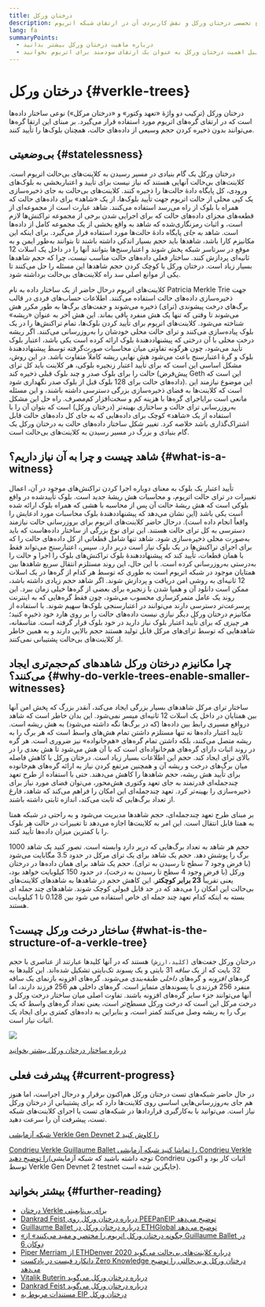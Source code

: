 ```yaml
---
title: درختان ورکل
description: شرح تخصصی درختان ورکل و نقش کاربردی آن در ارتقای شبکه اتریوم
lang: fa
summaryPoints:
  - درباره ماهیت درختان ورکل بیشتر بدانید
  - درباره دلیل اهمیت درختان ورکل به عنوان یک ارتقای سودمند برای اتریوم بخوانید
---
```


# درختان ورکل {#verkle-trees}

درختان ورکل (ترکیب دو واژۀ «تعهد وکتور» و «درختان مرکل») نوعی ساختار داده‌ها است که در ارتقای گره‌های اتریوم مورد استفاده قرار می‌گیرد. بر مبنای این ارتقا گره‌ها می‌توانند بدون ذخیره کردن حجم وسیعی از داده‌های حالت، همچنان بلوک‌ها را تأیید کنند.

## بی‌وضعیتی {#statelessness}

درختان ورکل یک گام بنیادی در مسیر رسیدن به کلاینت‌های بی‌حالت اتریوم است. کلاینت‌های بی‌حالت آنهایی هستند که نیاز نیست برای تأیید و اعتباربخشی به بلوک‌های ورودی، کل پایگاه دادۀ حالت‌ها را ذخیره کنند. کلاینت‌های بی‌حالت به جای ذخیره‌سازی یک کپی محلی از حالت اتریوم جهت تأیید بلوک‌ها، از یک «شاهد» برای داده‌های حالت که همراه با بلوک از راه می‌رسد استفاده می‌کنند. شاهد عبارت است از مجموعه‌‌ای از قطعه‌های مجزای داده‌های حالت که برای اجرایی شدن برخی از مجموعه تراکنش‌ها لازم است، و اثبات رمزنگاری‌شده که شاهد به واقع بخشی از یک مجموعه کامل از داده‌ها است. شاهد _به جای_ پایگاه دادۀ حالت‌ها مورد استفاده قرار می‌گیرد. برای اینکه این مکانیزم کارا باشد، شاهدها باید حجم بسیار اندکی داشته باشند تا بتوانند به‌طور ایمن و به موقع در سرتاسر شبکه پخش شوند و اعتبارسنج‌ها بتوانند آنها را در داخل یک اسلات 12 ثانیه‌ای پردازش کنند. ساختار فعلی داده‌های حالت مناسب نیست، چرا که حجم شاهدها بسیار زیاد است. درختان ورکل با کوچک کردن حجم شاهدها این مسئله را حل می‌کنند تا یکی از موانع اصلی سد راه کلاینت‌های بی‌حالت برداشته شود.

<ExpandableCard title="چرا به دنبال کلاینت‌های بی‌حالت هستیم؟" eventCategory="/roadmap/verkle-trees" eventName="clicked why do we want stateless clients?">

کلاینت‌های اتریوم درحال حاضر از یک ساختار داده به نام Patricia Merkle Trie جهت ذخیره‌سازی داده‌های حالت استفاده می‌کنند. اطلاعات حساب‌های فردی در قالب برگ‌های درخت پیشوندی (ترای) ذخیره می‌شوند و جفت‌های برگ‌ها به طور مکرر هش می‌شوند تا وقتی که تنها یک هش منفرد باقی بماند. این هش آخر به عنوان «ریشه» شناخته می‌شود. کلاینت‌های اتریوم برای تأیید کردن بلوک‌ها، تمام تراکنش‌ها را در یک بلوک پیاده‌سازی می‌کنند و ترای حالت محلی خودشان را به‌روزرسانی می‌کنند. اگر ریشه درخت محلی با آن درختی که پیشنهاددهندۀ بلوک ارائه کرده است یکی باشد، اعتبار بلوک تأیید می‌شود، چون هرگونه تفاوتی میان محاسبات صورت‌گرفته توسط پیشنهاددهندۀ بلوک و گرۀ اعتبارسنج باعث می‌شود هش نهایی ریشه کاملاً متفاوت باشد. در این روش، مشکل اساسی این است که برای تأیید اعتبار زنجیره بلوکی، هر کلاینت باید کل ترای حالت را برای بلوک صدر و چند بلوک قبلی ذخیره کند (پیش‌فرض Geth این است که داده‌های حالت برای 128 بلوک قبل از بلوک صدر نگهداری شود). این موضوع نیازمند این است که کلاینت‌ها به فضای ذخیره‌سازی بزرگی دسترسی داشته باشند، و این مسئله مانعی است برایاجرای گره‌ها با هزینه کم و سخت‌افزار کم‌مصرف. راه حل این مشکل به‌روزرسانی ترای حالت و ساختاری بهینه‌تر (درختان ورکل) است که بتوان آن را با استفاده از یک «شاهد» کوچک برای داده‌هایی که به جای کل داده‌های حالت قابل اشتراک‌گذاری باشد خلاصه کرد. تغییر شکل ساختار داده‌های حالت به درختان ورکل یک گام بنیادی و بزرگ در مسیر رسیدن به کلاینت‌های بی‌حالت است.

</ExpandableCard>

## شاهد چیست و چرا به آن نیاز داریم؟ {#what-is-a-witness}

تأیید اعتبار یک بلوک به معنای دوباره اجرا کردن تراکنش‌های موجود در آن، اعمال تغییرات در ترای حالت اتریوم، و محاسبات هش ریشۀ جدید است. بلوک تأییدشده در واقع بلوکی است که هش ریشۀ حالت آن پس از محاسبه با هشی که همراه بلوک ارائه شده است یکی باشد (این نشان می‌دهد که پیشنهاددهندۀ بلوک محاسبات مورد ادعایش را واقعاً انجام داده است). درحال حاضر کلاینت‌های اتریوم برای بروزرسانی حالت نیازمند دسترسی به کل ترای حالت هستند. این ترای نوع بزرگی از ساختار داده‌هاست که باید به‌صورت محلی ذخیره‌سازی شود. شاهد تنها شامل قطعاتی از کل داده‌های حالت را که برای اجرای تراکنش‌ها در یک بلوک نیاز است دربر دارد. سپس، اعتبارسنج می‌تواند فقط با همان قطعات، تأیید کند که پیشنهاددهندۀ بلوک تراکنش‌های بلوک را اجرا و حالت را به‌درستی به‌روزرسانی کرده است. با این حال، این روند مستلزم انتقال سریع شاهدها بین همتایان موجود در شبکه اتریوم است به طوری که توسط هر کدام از گره‌ها در یک اسلات 12 ثانیه‌ای به روشی امن دریافت و پردازش شوند. اگر شاهد حجم زیادی داشته باشد، ممکن است دانلود آن و همپا شدن با زنجیره برای بعضی از گره‌ها خیلی زمان ببرد. این روند یک عامل متمرکزسازی محسوب می‌شود، چون فقط گره‌هایی که به اینترنت پرسرعت‌تر دسترسی دارند می‌توانند در اعتبارسنجی بلوک‌ها سهیم شوند. با استفاده از مکانیزم درختان ورکل دیگر نیازی نیست داده‌های حالت را بر روی هارد خود ذخیره کنید؛ _هر چیزی_ که برای تأیید اعتبار بلوک نیاز دارید در خود بلوک قرار گرفته است. متأسفانه، شاهدهایی که توسط ترای‌های مرکل قابل تولید هستند حجم بالایی دارند و به همین خاطر از کلاینت‌های بی‌حالت پشتیبانی نمی‌کنند.

## چرا مکانیزم درختان ورکل شاهدهای کم‌حجم‌تری ایجاد می‌کنند؟ {#why-do-verkle-trees-enable-smaller-witnesses}

ساختار ترای مرکل شاهدهای بسیار بزرگی ایجاد می‌کند، آنقدر بزرگ که پخش امن آنها بین همتایان در داخل یک اسلات 12 ثانیه‌ای میسر نمی‌شود. این بدان خاطر است که شاهد درواقع مسیری رابط بین داده‌ها (که در برگ‌ها نگه داشته می‌شود) به هش ریشه است. تأیید اعتبار داده‌ها نه تنها مستلزم داشتن تمام هش‌های واسط است که هر برگ را به ریشه متصل می‌کنند، بلکه داشتن تمام گره‌های «هم‌خانواده» نیز ضروری است. هر گره در روند اثبات دارای گره‌های هم‌خانواده‌ای است که با آن هش می‌شود تا هش بعدی را در بالای ترای ایجاد کند. حجم این اطلاعات بسیار زیاد است. درختان ورکل با کاهش فاصله میان برگ‌های درخت و ریشه آن و همچنین مرتفع کردن نیاز به ارائه گره‌های هم‌خانوده برای تأیید هش ریشه، حجم شاهدها را کاهش می‌دهند. حتی با استفاده از طرح تعهد چندجمله‌ای قدرتمند به جای تعهد وکتوری هش‌محور، می‌توان فضای مورد نیاز برای ذخیره‌سازی را بهینه‌تر کرد. تعهد چندجمله‌ای این امکان را فراهم می‌کند که شاهد، فارغ از تعداد برگ‌هایی که ثابت می‌کند، اندازه ثابتی داشته باشند.

بر مبنای طرح تعهد چندجمله‌ای، حجم شاهدها مدیریت می‌شود و به راحتی در شبکه همتا به همتا قابل انتقال است. این امر به کلاینت‌ها اجازه می‌دهد تا تغییرات در حالت هر بلوک را با کمترین میزان داده‌ها تأیید کنند.

<ExpandableCard title="درختان ورکل دقیقاً چقدر حجم شاهدها را می‌توانند کاهش دهند؟" eventCategory="/roadmap/verkle-trees" eventName="clicked exactly how much can Verkle trees reduce witness size?">

حجم هر شاهد به تعداد برگ‌هایی که دربر دارد وابسته است. تصور کنید یک شاهد 1000 برگ را پوشش دهد. حجم یک شاهد برای یک ترای مرکل در حدود 3.5 مگابایت می‌شود (با فرض وجود 7 سطح تا رسیدن به ترای). حجم یک شاهد برای همان داده‌ها در درختان ورکل (با فرض وجود 4 سطح تا رسیدن به درخت)، در حدود 150 کیلوبایت خواهد بود، یعنی تقریباً **23 برابر کوچکتر**. این کاهش حجم در شاهدها به شاهدهای کلاینت‌های بی‌حالت این امکان را می‌دهد که در حد قابل قبولی کوچک شوند. شاهد‌های چند جمله ای بسته به اینکه کدام تعهد چند جمله ای خاص استفاده می شود بین 0.128 تا 1 کیلوبایت هستند.

</ExpandableCard>

## ساختار درخت ورکل چیست؟ {#what-is-the-structure-of-a-verkle-tree}

درختان ورکل جفت‌های `(کلید،ارزش)` هستند که در آنها کلیدها عبارتند از عناصری با حجم 32 بایت که از یک _ساقه_ 31 بایتی و یک _پسوند_ تک‌بایتی تشکیل شده‌‌اند. این کلیدها به گره‌های _افزونه_ و گره‌های _داخلی_ طبقه‌بندی می‌شوند. گره‌های افزونه بازنمای یک ساقه منفرد 256 فرزندی با پسوندهای متمایز است. گره‌های داخلی هم 256 فرزند دارند، اما آنها می‌توانند جزء سایر گره‌های افزونه باشند. تفاوت اصلی میان ساختار درخت ورکل و درخت مرکل این است که درخت ورکل مسطح‌تر است، یعنی تعداد گره‌های واسط که یک برگ را به ریشه وصل می‌کنند کمتر است، و بنابراین به داده‌های کمتری برای ایجاد یک اثبات نیاز است.

![](./verkle.png)

[درباره ساختار درختان ورکل بیشتر بخوانید](https://blog.ethereum.org/2021/12/02/verkle-tree-structure)

## پیشرفت فعلی {#current-progress}

در حال حاضر شبکه‌های تست درختان ورکل هم‌اکنون برقرار و درحال اجراست، اما هنوز هم جای به‌روزرسانی‌هایی اساسی روی کلاینت‌ها دارد که برای پشتیبانی از درختان ورکل نیاز است. می‌توانید با به‌کارگیری قراردادها در شبکه‌های تست یا اجرای کلاینت‌های شبکه تست، پیشرفت آن را سرعت دهید.

[شبکه آزمایشی Verkle Gen Devnet 2 را کاوش کنید](https://verkle-gen-devnet-2.ethpandaops.io/)

[ Condrieu Verkle Guillaume Ballet را تماشا کنید شبکه آزمایشی Condrieu Verkle را توضیح دهید](https://www.youtube.com/watch?v=cPLHFBeC0Vg)(توجه داشته باشید که شبکه آزمایشی Condrieu اثبات کار بود و اکنون توسط Verkle Gen Devnet 2 testnet جایگزین شده است).

## بیشتر بخوانید {#further-reading}

- [درختان Verkle برای بی‌تابعیتی](https://verkle.info/)
- [Dankrad Feist درباره درختان ورکل روی PEEPanEIP توضیح می‌دهد](https://www.youtube.com/watch?v=RGJOQHzg3UQ)
- [Guillaume Ballet درباره درختان ورکل در ETHGlobal توضیح می‌دهد](https://www.youtube.com/watch?v=f7bEtX3Z57o)
- [«چگونه درختان ورکل اتریوم را مختصر و مفید می‌کنند» از Guillaume Ballet در دِوکان 6](https://www.youtube.com/watch?v=Q7rStTKwuYs)
- [Piper Merriam از ETHDenver 2020 درباره کلاینت‌های بی‌حالت می‌گوید](https://www.youtube.com/watch?v=0yiZJNciIJ4)
- [دانکارد فیست در پادکست Zero Knowledge درختان ورکل و بی‌حالتی را توضیح می‌دهد](https://zeroknowledge.fm/podcast/202/)
- [Vitalik Buterin درباره درختان ورکل می‌گوید](https://vitalik.eth.limo/general/2021/06/18/verkle.html)
- [Dankrad Feist درباره درختان ورکل می‌گوید](https://dankradfeist.de/ethereum/2021/06/18/verkle-trie-for-eth1.html)
- [مستندات مربوط به EIP درختان ورکل](https://notes.ethereum.org/@vbuterin/verkle_tree_eip#Illustration)
